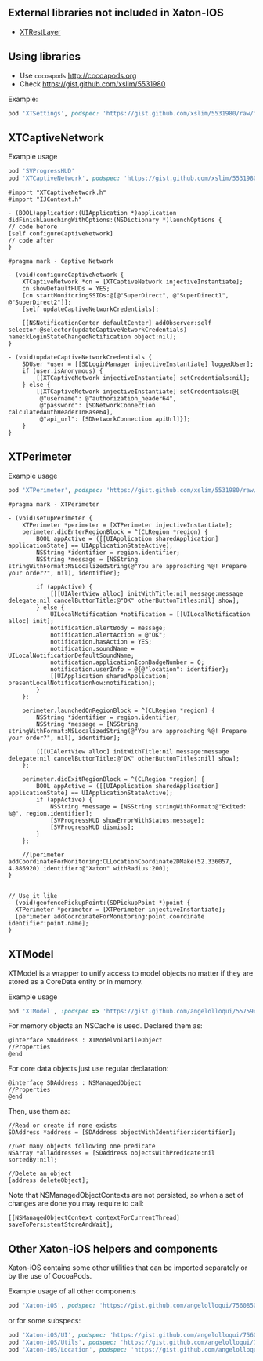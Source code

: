 ## External libraries not included in Xaton-IOS
* [XTRestLayer](https://github.com/Xaton/XTRestLayer)

## Using libraries
* Use `cocoapods` http://cocoapods.org
* Check https://gist.github.com/xslim/5531980


Example:

``` ruby
pod 'XTSettings', podspec: 'https://gist.github.com/xslim/5531980/raw/f80b4126635995ad27f357e4784c0bab61afa8f3/XTSettings.podspec'
```

## XTCaptiveNetwork

Example usage

``` ruby
pod 'SVProgressHUD'
pod 'XTCaptiveNetwork', podspec: 'https://gist.github.com/xslim/5531980/raw/c11508bad5cfd0f7589863b7b3af9392f692f330/XTCaptiveNetwork.podspec'

```


``` obj-c
#import "XTCaptiveNetwork.h"
#import "IJContext.h"

- (BOOL)application:(UIApplication *)application didFinishLaunchingWithOptions:(NSDictionary *)launchOptions {
// code before
[self configureCaptiveNetwork]
// code after
}

#pragma mark - Captive Network

- (void)configureCaptiveNetwork {
    XTCaptiveNetwork *cn = [XTCaptiveNetwork injectiveInstantiate];
    cn.showDefaultHUDs = YES;
    [cn startMonitoringSSIDs:@[@"SuperDirect", @"SuperDirect1", @"SuperDirect2"]];
    [self updateCaptiveNetworkCredentials];
    
    [[NSNotificationCenter defaultCenter] addObserver:self selector:@selector(updateCaptiveNetworkCredentials) name:kLoginStateChangedNotification object:nil];
}

- (void)updateCaptiveNetworkCredentials {
    SDUser *user = [[SDLoginManager injectiveInstantiate] loggedUser];
    if (user.isAnonymous) {
        [[XTCaptiveNetwork injectiveInstantiate] setCredentials:nil];
    } else {
        [[XTCaptiveNetwork injectiveInstantiate] setCredentials:@{
         @"username": @"authorization_header64",
         @"password": [SDNetworkConnection calculatedAuthHeaderInBase64],
         @"api_url": [SDNetworkConnection apiUrl]}];
    }
}

```


## XTPerimeter


Example usage

``` ruby
pod 'XTPerimeter', podspec: 'https://gist.github.com/xslim/5531980/raw/dea4de63743a38f3ab995a2aa6db6bfae61ac43b/XTPerimeter.podspec'
```

``` obj-c
#pragma mark - XTPerimeter

- (void)setupPerimeter {
    XTPerimeter *perimeter = [XTPerimeter injectiveInstantiate];
    perimeter.didEnterRegionBlock = ^(CLRegion *region) {
        BOOL appActive = ([[UIApplication sharedApplication] applicationState] == UIApplicationStateActive);
        NSString *identifier = region.identifier;
        NSString *message = [NSString stringWithFormat:NSLocalizedString(@"You are approaching %@! Prepare your order?", nil), identifier];
        
        if (appActive) {
            [[[UIAlertView alloc] initWithTitle:nil message:message delegate:nil cancelButtonTitle:@"OK" otherButtonTitles:nil] show];
        } else {
            UILocalNotification *notification = [[UILocalNotification alloc] init];
            notification.alertBody = message;
            notification.alertAction = @"OK";
            notification.hasAction = YES;
            notification.soundName = UILocalNotificationDefaultSoundName;
            notification.applicationIconBadgeNumber = 0;
            notification.userInfo = @{@"location": identifier};
            [[UIApplication sharedApplication] presentLocalNotificationNow:notification];
        }
    };
        
    perimeter.launchedOnRegionBlock = ^(CLRegion *region) {
        NSString *identifier = region.identifier;
        NSString *message = [NSString stringWithFormat:NSLocalizedString(@"You are approaching %@! Prepare your order?", nil), identifier];
        
        [[[UIAlertView alloc] initWithTitle:nil message:message delegate:nil cancelButtonTitle:@"OK" otherButtonTitles:nil] show];
    };
    
    perimeter.didExitRegionBlock = ^(CLRegion *region) {
        BOOL appActive = ([[UIApplication sharedApplication] applicationState] == UIApplicationStateActive);
        if (appActive) {
            NSString *message = [NSString stringWithFormat:@"Exited: %@", region.identifier];
            [SVProgressHUD showErrorWithStatus:message];
            [SVProgressHUD dismiss];
        }
    };
    
    //[perimeter addCoordinateForMonitoring:CLLocationCoordinate2DMake(52.336057, 4.886920) identifier:@"Xaton" withRadius:200];
}


// Use it like
- (void)geofencePickupPoint:(SDPickupPoint *)point {
  XTPerimeter *perimeter = [XTPerimeter injectiveInstantiate];
  [perimeter addCoordinateForMonitoring:point.coordinate identifier:point.name];
}

```


## XTModel

XTModel is a wrapper to unify access to model objects no matter if they are stored as a CoreData entity or in memory.

Example usage

``` ruby
pod 'XTModel', :podspec => 'https://gist.github.com/angelolloqui/5575942/raw/c0ce815eb73302758b31a41bef1ea5f0c8c6a423/XTModel.podspec'
```

For memory objects an NSCache is used. Declared them as:

``` obj-c
@interface SDAddress : XTModelVolatileObject
//Properties
@end
```

For core data objects just use regular declaration:
``` obj-c
@interface SDAddress : NSManagedObject
//Properties
@end
```

Then, use them as:
``` obj-c
//Read or create if none exists
SDAddress *address = [SDAddress objectWithIdentifier:identifier];

//Get many objects following one predicate
NSArray *allAddresses = [SDAddress objectsWithPredicate:nil sortedBy:nil];

//Delete an object
[address deleteObject];
```

Note that NSManagedObjectContexts are not persisted, so when a set of changes are done you may require to call:

``` obj-c
[[NSManagedObjectContext contextForCurrentThread] saveToPersistentStoreAndWait];
```




## Other Xaton-iOS helpers and components

Xaton-iOS contains some other utilities that can be imported separately or by the use of CocoaPods.

Example usage of all other components

``` ruby
pod 'Xaton-iOS', podspec: 'https://gist.github.com/angelolloqui/7560850/raw/4947623d2b7a5f2931af0088e235422ee81a5206/Xaton-iOS.podspec'
```

or for some subspecs:
``` ruby
pod 'Xaton-iOS/UI', podspec: 'https://gist.github.com/angelolloqui/7560850/raw/4947623d2b7a5f2931af0088e235422ee81a5206/Xaton-iOS.podspec'
pod 'Xaton-iOS/Utils', podspec: 'https://gist.github.com/angelolloqui/7560850/raw/4947623d2b7a5f2931af0088e235422ee81a5206/Xaton-iOS.podspec'
pod 'Xaton-iOS/Location', podspec: 'https://gist.github.com/angelolloqui/7560850/raw/4947623d2b7a5f2931af0088e235422ee81a5206/Xaton-iOS.podspec'
```
